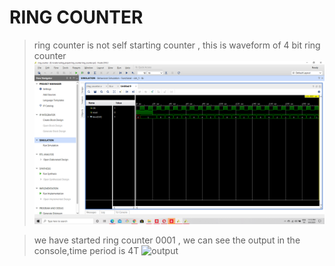 # RING COUNTER
 >ring counter is not self starting counter , this is waveform of 4 bit ring counter
![waveform](/waveform.png)

 >we have started ring counter 0001 , we can see the output in the console,time period is 4T
 ![output](/output)
 
